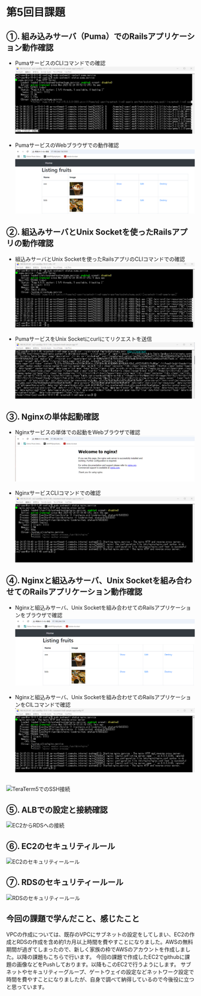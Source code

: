 # 第5回目課題
## ①. 組み込みサーバ（Puma）でのRailsアプリケーション動作確認  
- PumaサービスのCLIコマンドでの確認
![](./image_lec05/0001_Puma.service_cmd.png)<br><br>
- PumaサービスのWebブラウザでの動作確認
![](./image_lec05/0002_Puma.service_3000.png)

## ②. 組込みサーバとUnix Socketを使ったRailsアプリの動作確認
- 組込みサーバとUnix Socketを使ったRailsアプリのCLIコマンドでの確認
![](./image_lec05/0003_Puma_service_Unix_socket_cmd.png)<br><br>
- PumaサービスをUnix Socketにcurlにてリクエストを送信
![](./image_lec05/0004_Puma_service_Unix_socket_cmd.png)

## ③. Nginxの単体起動確認
- Nginxサービスの単体での起動をWebブラウザで確認
![](./image_lec05/0005_Nginx.service_80.png)<br><br>
- NginxサービスCLIコマンドでの確認
![](./image_lec05/0007_Nginx_service_80_cmd.png)

## ④. Nginxと組込みサーバ、Unix Socketを組み合わせてのRailsアプリケーション動作確認
- Nginxと組込みサーバ、Unix Socketを組み合わせてのRailsアプリケーションをブラウザで確認
![](./image_lec05/0008_Nginx_service_80.png)<br><br>
- Nginxと組込みサーバ、Unix Socketを組み合わせてのRailsアプリケーションをCILコマンドで確認
![](./image_lec05/0009_Nginx_service_80_cmd.png)<br><br>

![TeraTerm5でのSSH接続](./image_lec4/0012_EC2_login.png)
## ⑤. ALBでの設定と接続確認
![EC2からRDSへの接続](./image_lec4/0013_RDS_login.png)
## ⑥. EC2のセキュリティルール
![EC2のセキュリティールール](./image_lec4/0015_EC2_Security.png)
## ⑦. RDSのセキュリティールール
![RDSのセキュリティールール](./image_lec4/0017_RDS_Security_rule.png)

## 今回の課題で学んだこと、感じたこと
VPCの作成については、既存のVPCにサブネットの設定をしてしまい、EC2の作成とRDSの作成を含め約1カ月以上時間を費やすことになりました。AWSの無料期間が過ぎてしまったので、新しく家族の枠でAWSのアカウントを作成しました。以降の課題もこちらで行います。
今回の課題で作成したEC2でgithubに課題の画像などをPushしております。以降もこのEC2で行うようにします。
サブネットやセキュリティーグループ、ゲートウェイの設定などネットワーク設定で時間を費やすことになりましたが、自身で調べて納得しているので今後役に立つと思っています。